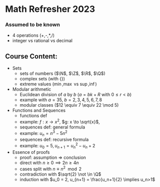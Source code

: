 $\newcommand{\Q}{\mathbb{Q}}$

# Math Refresher 2023

### Assumed to be known

- 4 operations (+,-,\*,/)
- integer vs rational vs decimal

## Course Content:

- Sets
  - sets of numbers ($\N$, $\Z$, $\R$, $\Q$)
  - complex sets (with $\{ \}$)
  - extreme values ($\min$,$\max$ vs $\sup$,$\inf$)
- Modular arithmetic
  - Euclidean division of $a$ by $b$ ($a=bk+R$ with $0 \leq r < b$)
  - example with $a=35$, $b=2,3,4,5,6,7,8$
  - modular classes ($12 \equiv 7 \equiv 22 \mod 5)
- Functions and Sequences
  - functions def
  - example: $f: x \to x^2$, $g: x \to \sqrt{x}$, 
  - sequences def: general formula
  - example: $u_n = n^3-5n^2$
  - sequences def: recursive formula
  - example: $u_0 = 5, u_{n+1} = u_n^2-u_n+2$
- Essence of proofs
  - proof: assumption => conclusion
  - direct with $n \geq 0 \implies 2n \geq 4n$
  - cases split with $n \equiv n^2 \mod 2$
  - contradiction with $\sqrt{2} \not \in \Q$
  - induction with $u_0 = 2, u_{n+1} = \frac{u_n+1}{2} \implies u_n>1$
